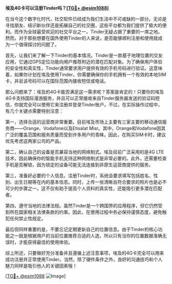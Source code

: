 **埃及4G卡可以注册Tinder吗？[[TG💪+ @esim1088](https://t.me/s/esim1088)]**

在当今这个数字化时代，社交软件已经成为我们生活中不可或缺的一部分。无论是寻找朋友、结识新伙伴还是拓展自己的社交圈，这些平台都为我们提供了极大的便利。而作为全球最受欢迎的社交平台之一，Tinder无疑占据了重要的一席之地。然而，对于那些想要在国外使用Tinder的人来说，是否能够顺利注册和使用就成为一个值得探讨的问题了。

首先，让我们来了解一下Tinder的基本情况。Tinder是一款基于地理位置的交友应用，它通过GPS定位功能向用户推荐附近的潜在匹配对象。为了确保用户体验的安全性和真实性，Tinder通常要求用户提供有效的手机号码进行验证。这意味着，如果你计划在埃及使用Tinder，你需要确保你的手机拥有一个有效的本地SIM卡，并且该号码可以在国际范围内接收短信或电话。

那么问题来了：埃及的4G卡能否满足这一需求呢？答案是肯定的！只要你的埃及4G卡支持国际漫游服务，并且可以正常接收来自Tinder服务器发送的验证码短信，你就完全可以使用它来注册并登录Tinder账户。不过，在实际操作过程中，有几个关键点需要特别注意：

第一，选择合适的运营商非常重要。目前埃及市场上主要有三家主要的移动通信服务商——Orange、Vodafone以及Etisalat Misr。其中，Orange和Vodafone因其广泛的覆盖范围和服务质量而受到许多用户的青睐。因此，在购买SIM卡时，建议优先考虑这两家公司的产品。

第二，确认自己的设备是否兼容当地的网络制式。埃及目前广泛采用的是4G LTE技术，因此确保你的智能手机支持这种网络制式是非常必要的。此外，还需要检查手机是否解锁，因为锁定的设备可能无法连接到非原生运营商提供的服务。

第三，准备好必要的个人信息。注册Tinder时，系统会要求填写包括姓名、性别、出生日期等在内的基本信息。同时，上传一张清晰且符合要求的照片也是必不可少的步骤之一。这不仅有助于提高个人资料的真实性，还能吸引更多潜在匹配者。

第四，遵守当地的法律法规。虽然Tinder是一个跨国界的应用程序，但它仍然受到所在国家相关法律条款的约束。因此，在使用过程中务必保持谨慎态度，避免触犯任何禁止性规定。

最后但同样重要的是，不要忘记定期更新自己的位置信息。由于Tinder的核心功能之一就是根据用户的当前位置推荐合适的人选，所以只有当你的位置数据准确无误时，才能获得最佳的使用体验。

综上所述，只要做好充分准备并且遵循上述注意事项，埃及的4G卡完全可以用来成功注册并正常使用Tinder。当然，除了硬件条件之外，良好的沟通技巧和个人魅力同样是吸引他人的关键因素哦！

[[TG💪+ @esim1088](https://t.me/s/esim1088) ![Image](https://i.postimg.cc/4NQfJmqS/Snipaste-2025-05-13-00-14-12.png)]